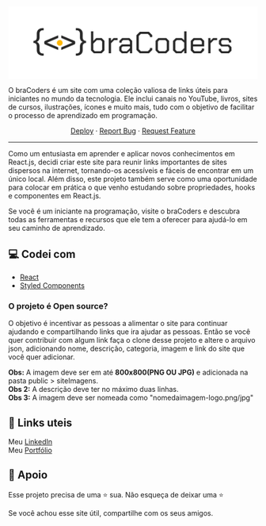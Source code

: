 <img align="center" src="public/assets/bracodersImg.png" alt="(Prévia)Video do Encriptador">

O braCoders é um site com uma coleção valiosa de links úteis para iniciantes no mundo da tecnologia. Ele inclui canais no YouTube, livros, sites de cursos, ilustrações, ícones e muito mais, tudo com o objetivo de facilitar o processo de aprendizado em programação.
<br>
<p align="center">
    <a href="https://bracoders.vercel.app" target="blank">Deploy</a>
    ·
    <a href="https://github.com/uandersoncosta/bracoders/issues">Report Bug</a>
    ·
    <a href="https://github.com/uandersoncosta/bracoders/issues">Request Feature</a>
</p>
<hr>

Como um entusiasta em aprender e aplicar novos conhecimentos em React.js, decidi criar este site para reunir links importantes de sites dispersos na internet, tornando-os acessíveis e fáceis de encontrar em um único local. Além disso, este projeto também serve como uma oportunidade para colocar em prática o que venho estudando sobre propriedades, hooks e componentes em React.js.

Se você é um iniciante na programação, visite o braCoders e descubra todas as ferramentas e recursos que ele tem a oferecer para ajudá-lo em seu caminho de aprendizado.

## 💻 Codei com

- [React](https://pt-br.reactjs.org)
- [Styled Components](https://styled-components.com)

### O projeto é Open source?
O objetivo é incentivar as pessoas a alimentar o site para continuar ajudando e compartilhando links que ira ajudar as pessoas. Então se você quer contribuir com algum link faça o clone desse projeto e altere o arquivo json, adicionando nome, descrição, categoria, imagem e link do site que você quer adicionar.

**Obs:** A imagem deve ser em até **800x800(PNG OU JPG)** e adicionada na pasta public > siteImagens.<br>
**Obs 2:** A descrição deve ter no máximo duas linhas.<br>
**Obs 3:** A imagem deve ser nomeada como "nomedaimagem-logo.png/jpg"

## 🔗 Links uteis

Meu [LinkedIn](https://www.linkedin.com/in/uandersoncosta/)<br>
Meu [Portfólio](https://github.com/uandersoncosta/)

## 🙏 Apoio
Esse projeto precisa de uma ⭐️ sua. Não esqueça de deixar uma ⭐️

Se você achou esse site útil, compartilhe com os seus amigos.
